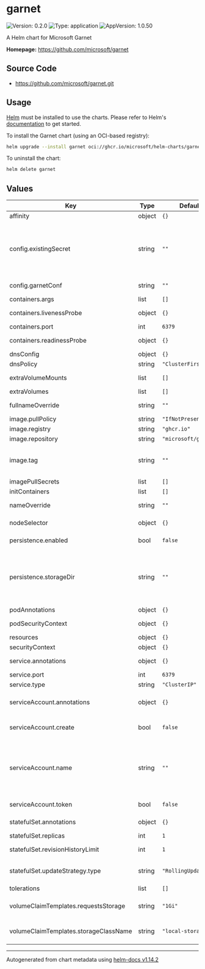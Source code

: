 # garnet

![Version: 0.2.0](https://img.shields.io/badge/Version-0.2.0-informational?style=flat-square) ![Type: application](https://img.shields.io/badge/Type-application-informational?style=flat-square) ![AppVersion: 1.0.50](https://img.shields.io/badge/AppVersion-1.0.50-informational?style=flat-square)

A Helm chart for Microsoft Garnet

**Homepage:** <https://github.com/microsoft/garnet>

## Source Code

* <https://github.com/microsoft/garnet.git>

## Usage

[Helm](https://helm.sh) must be installed to use the charts. Please refer to
Helm's [documentation](https://helm.sh/docs) to get started.

To install the Garnet chart (using an OCI-based registry):

```sh
helm upgrade --install garnet oci://ghcr.io/microsoft/helm-charts/garnet
 ```

To uninstall the chart:

```sh
helm delete garnet
```

## Values

| Key | Type | Default | Description |
|-----|------|---------|-------------|
| affinity | object | `{}` | Affinity |
| config.existingSecret | string | `""` | Garnet secret (if you want to use an existing secret). This secret must contains a key called 'garnet.conf'. |
| config.garnetConf | string | `""` | The garnet.conf data content. |
| containers.args | list | `[]` | Containers args |
| containers.livenessProbe | object | `{}` | Containers livenessProbe |
| containers.port | int | `6379` | Containers port |
| containers.readinessProbe | object | `{}` | Containers livenessProbe |
| dnsConfig | object | `{}` | DNS config |
| dnsPolicy | string | `"ClusterFirst"` | DNS policy |
| extraVolumeMounts | list | `[]` | Extra Volume Mounts |
| extraVolumes | list | `[]` | Extra Volumes |
| fullnameOverride | string | `""` | Chart full name override |
| image.pullPolicy | string | `"IfNotPresent"` | Image pull policy |
| image.registry | string | `"ghcr.io"` | Image registry |
| image.repository | string | `"microsoft/garnet"` | Image repository |
| image.tag | string | `""` | Overrides the image tag whose default is the chart appVersion. |
| imagePullSecrets | list | `[]` | Image pull secrets |
| initContainers | list | `[]` | Init containers |
| nameOverride | string | `""` | Chart name override |
| nodeSelector | object | `{}` | Node Selector labels |
| persistence.enabled | bool | `false` | persistence enabled |
| persistence.storageDir | string | `""` | The Storage directory for tiered records (hybrid log), if storage tiering (--storage-tier) is enabled. Default: "/data" |
| podAnnotations | object | `{}` | Pod annotations |
| podSecurityContext | object | `{}` | Pod Security Context |
| resources | object | `{}` | Resources |
| securityContext | object | `{}` | Security Context |
| service.annotations | object | `{}` | Service annotations |
| service.port | int | `6379` | Service port |
| service.type | string | `"ClusterIP"` | Service type |
| serviceAccount.annotations | object | `{}` | Annotations to add to the service account |
| serviceAccount.create | bool | `false` | Specifies whether a service account should be created |
| serviceAccount.name | string | `""` | The name of the service account to use. If not set and create is true, a name is generated using the fullname template |
| serviceAccount.token | bool | `false` | Creates the token object |
| statefulSet.annotations | object | `{}` | StatefulSet annotations |
| statefulSet.replicas | int | `1` | StatefulSet replicas |
| statefulSet.revisionHistoryLimit | int | `1` | StatefulSet revisionHistoryLimit |
| statefulSet.updateStrategy.type | string | `"RollingUpdate"` | StatefulSet updateStrategy type |
| tolerations | list | `[]` | Tolerations |
| volumeClaimTemplates.requestsStorage | string | `"1Gi"` | Volume Claim Templates Requests Storage |
| volumeClaimTemplates.storageClassName | string | `"local-storage"` | Volume Claim Templates Storage Class Name |

----------------------------------------------
Autogenerated from chart metadata using [helm-docs v1.14.2](https://github.com/norwoodj/helm-docs/releases/v1.14.2)
